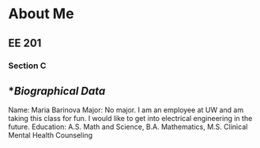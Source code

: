 # About Me
## EE 201
### Section C 

**Biographical Data*
---
Name: Maria Barinova
Major: No major. I am an employee at UW and am taking this class for fun. I would like to get into electrical engineering in the future.
Education: A.S. Math and Science, B.A. Mathematics, M.S. Clinical Mental Health Counseling
